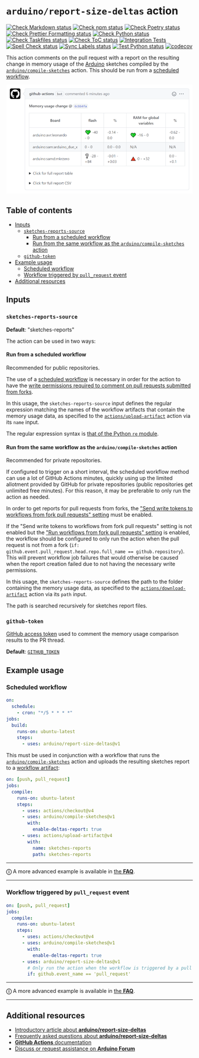 # `arduino/report-size-deltas` action

[![Check Markdown status](https://github.com/arduino/report-size-deltas/actions/workflows/check-markdown-task.yml/badge.svg)](https://github.com/arduino/report-size-deltas/actions/workflows/check-markdown-task.yml)
[![Check npm status](https://github.com/arduino/report-size-deltas/actions/workflows/check-npm-task.yml/badge.svg)](https://github.com/arduino/report-size-deltas/actions/workflows/check-npm-task.yml)
[![Check Poetry status](https://github.com/arduino/report-size-deltas/actions/workflows/check-poetry-task.yml/badge.svg)](https://github.com/arduino/report-size-deltas/actions/workflows/check-poetry-task.yml)
[![Check Prettier Formatting status](https://github.com/arduino/report-size-deltas/actions/workflows/check-prettier-formatting-task.yml/badge.svg)](https://github.com/arduino/report-size-deltas/actions/workflows/check-prettier-formatting-task.yml)
[![Check Python status](https://github.com/arduino/report-size-deltas/actions/workflows/check-python-task.yml/badge.svg)](https://github.com/arduino/report-size-deltas/actions/workflows/check-python-task.yml)
[![Check Taskfiles status](https://github.com/arduino/report-size-deltas/actions/workflows/check-taskfiles.yml/badge.svg)](https://github.com/arduino/report-size-deltas/actions/workflows/check-taskfiles.yml)
[![Check ToC status](https://github.com/arduino/report-size-deltas/actions/workflows/check-toc-task.yml/badge.svg)](https://github.com/arduino/report-size-deltas/actions/workflows/check-toc-task.yml)
[![Integration Tests](https://github.com/arduino/report-size-deltas/actions/workflows/test-integration.yml/badge.svg)](https://github.com/arduino/report-size-deltas/actions/workflows/test-integration.yml)
[![Spell Check status](https://github.com/arduino/report-size-deltas/actions/workflows/spell-check-task.yml/badge.svg)](https://github.com/arduino/report-size-deltas/actions/workflows/spell-check-task.yml)
[![Sync Labels status](https://github.com/arduino/report-size-deltas/actions/workflows/sync-labels-npm.yml/badge.svg)](https://github.com/arduino/report-size-deltas/actions/workflows/sync-labels-npm.yml)
[![Test Python status](https://github.com/arduino/report-size-deltas/actions/workflows/test-python-poetry-task.yml/badge.svg)](https://github.com/arduino/report-size-deltas/actions/workflows/test-python-poetry-task.yml)
[![codecov](https://codecov.io/gh/arduino/report-size-deltas/branch/master/graph/badge.svg)](https://codecov.io/gh/arduino/report-size-deltas)

This action comments on the pull request with a report on the resulting change in memory usage of the [Arduino](https://www.arduino.cc/) sketches compiled by the [`arduino/compile-sketches`](https://github.com/arduino/compile-sketches) action. This should be run from a [scheduled workflow](https://help.github.com/en/actions/reference/workflow-syntax-for-github-actions#onschedule).

![sample report](etc/report-comment.png)

## Table of contents

<!-- toc -->

- [Inputs](#inputs)
  - [`sketches-reports-source`](#sketches-reports-source)
    - [Run from a scheduled workflow](#run-from-a-scheduled-workflow)
    - [Run from the same workflow as the `arduino/compile-sketches` action](#run-from-the-same-workflow-as-the-arduinocompile-sketches-action)
  - [`github-token`](#github-token)
- [Example usage](#example-usage)
  - [Scheduled workflow](#scheduled-workflow)
  - [Workflow triggered by `pull_request` event](#workflow-triggered-by-pull_request-event)
- [Additional resources](#additional-resources)

<!-- tocstop -->

## Inputs

### `sketches-reports-source`

**Default**: "sketches-reports"

The action can be used in two ways:

#### Run from a scheduled workflow

Recommended for public repositories.

The use of a [scheduled workflow](https://help.github.com/en/actions/reference/workflow-syntax-for-github-actions#onschedule) is necessary in order for the action to have the [write permissions required to comment on pull requests submitted from forks](https://help.github.com/en/actions/configuring-and-managing-workflows/authenticating-with-the-github_token).

In this usage, the `sketches-reports-source` input defines the regular expression matching the names of the workflow artifacts that contain the memory usage data, as specified to the [`actions/upload-artifact`](https://github.com/actions/upload-artifact) action via its `name` input.

The regular expression syntax is [that of the Python `re` module](https://docs.python.org/3.11/library/re.html#regular-expression-syntax).

#### Run from the same workflow as the `arduino/compile-sketches` action

Recommended for private repositories.

If configured to trigger on a short interval, the scheduled workflow method can use a lot of GitHub Actions minutes, quickly using up the limited allotment provided by GitHub for private repositories (public repositories get unlimited free minutes). For this reason, it may be preferable to only run the action as needed.

In order to get reports for pull requests from forks, the ["Send write tokens to workflows from fork pull requests" setting](https://docs.github.com/en/github/administering-a-repository/disabling-or-limiting-github-actions-for-a-repository#enabling-workflows-for-private-repository-forks) must be enabled.

If the "Send write tokens to workflows from fork pull requests" setting is not enabled but the ["Run workflows from fork pull requests" setting](https://docs.github.com/en/github/administering-a-repository/disabling-or-limiting-github-actions-for-a-repository#enabling-workflows-for-private-repository-forks) is enabled, the workflow should be configured to only run the action when the pull request is not from a fork (`if: github.event.pull_request.head.repo.full_name == github.repository`). This will prevent workflow job failures that would otherwise be caused when the report creation failed due to not having the necessary write permissions.

In this usage, the `sketches-reports-source` defines the path to the folder containing the memory usage data, as specified to the [`actions/download-artifact`](https://github.com/actions/download-artifact) action via its `path` input.

The path is searched recursively for sketches report files.

### `github-token`

[GitHub access token](https://docs.github.com/en/github/authenticating-to-github/creating-a-personal-access-token) used to comment the memory usage comparison results to the PR thread.

**Default**: [`GITHUB_TOKEN`](https://help.github.com/en/actions/configuring-and-managing-workflows/authenticating-with-the-github_token)

## Example usage

### Scheduled workflow

```yaml
on:
  schedule:
    - cron: "*/5 * * * *"
jobs:
  build:
    runs-on: ubuntu-latest
    steps:
      - uses: arduino/report-size-deltas@v1
```

This must be used in conjunction with a workflow that runs the [`arduino/compile-sketches`](https://github.com/arduino/compile-sketches) action and uploads the resulting sketches report to a [workflow artifact](https://help.github.com/en/actions/configuring-and-managing-workflows/persisting-workflow-data-using-artifacts):

```yaml
on: [push, pull_request]
jobs:
  compile:
    runs-on: ubuntu-latest
    steps:
      - uses: actions/checkout@v4
      - uses: arduino/compile-sketches@v1
        with:
          enable-deltas-report: true
      - uses: actions/upload-artifact@v4
        with:
          name: sketches-reports
          path: sketches-reports
```

---

**ⓘ** A more advanced example is available in [the **FAQ**](docs/FAQ.md#size-deltas-report-workflow-triggered-by-schedule-event).

---

### Workflow triggered by `pull_request` event

```yaml
on: [push, pull_request]
jobs:
  compile:
    runs-on: ubuntu-latest
    steps:
      - uses: actions/checkout@v4
      - uses: arduino/compile-sketches@v1
        with:
          enable-deltas-report: true
      - uses: arduino/report-size-deltas@v1
        # Only run the action when the workflow is triggered by a pull request.
        if: github.event_name == 'pull_request'
```

---

**ⓘ** A more advanced example is available in [the **FAQ**](docs/FAQ.md#workflow-triggered-by-pull_request-event).

---

## Additional resources

- [Introductory article about **arduino/report-size-deltas**](https://blog.arduino.cc/2021/04/09/test-your-arduino-projects-with-github-actions/)
- [Frequently asked questions about **arduino/report-size-deltas**](docs/FAQ.md#frequently-asked-questions)
- [**GitHub Actions** documentation](https://docs.github.com/actions/learn-github-actions/understanding-github-actions)
- [Discuss or request assistance on **Arduino Forum**](https://forum.arduino.cc/)
